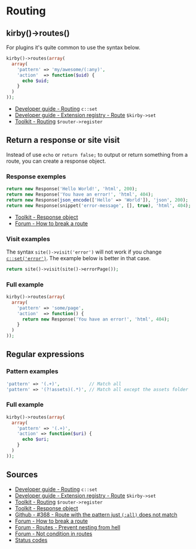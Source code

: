 # Routing

## kirby()->routes()

For plugins it's quite common to use the syntax below.

```php
kirby()->routes(array(
  array(
    'pattern' => 'my/awesome/(:any)',
    'action'  => function($uid) {
      echo $uid;
    }
  )
));
```

- [Developer guide - Routing](https://getkirby.com/docs/developer-guide/advanced/routing) `c::set`
- [Developer guide - Extension registry - Route](https://getkirby.com/docs/developer-guide/plugins/registry) `$kirby->set`
- [Toolkit - Routing](https://getkirby.com/docs/developer-guide/toolkit/routing) `$router->register`

## Return a response or site visit

Instead of use `echo` or `return false;` to output or return something from a route, you can create a response object.

### Response exemples

```php
return new Response('Hello World!', 'html', 200);
return new Response('You have an error!', 'html', 404);
return new Response(json_encode(['Hello' => 'World']), 'json', 200);
return new Response(snippet('error-message', [], true), 'html', 404);
```

- [Toolkit - Response object](https://getkirby.com/docs/toolkit/api#response)
- [Forum - How to break a route](https://forum.getkirby.com/t/how-do-you-prefer-to-break-a-route/6518/1)

### Visit examples

The syntax `site()->visit('error')` will not work if you change [`c::set('error')`](https://getkirby.com/docs/cheatsheet/options/error). The example below is better in that case.

```php
return site()->visit(site()->errorPage());
```

### Full example

```php
kirby()->routes(array(
  array(
    'pattern' => 'some/page',
    'action'  => function() {
      return new Response('You have an error!', 'html', 404);
    }
  )
));
```

## Regular expressions

### Pattern examples

```php
'pattern' => '(.+)',           // Match all
'pattern' => '(?!assets)(.*)', // Match all except the assets folder
```

### Full example

```php
kirby()->routes(array(
  array(
    'pattern' => '(.+)',
    'action' => function($uri) {
      echo $uri;
    }
  )
));
```

## Sources

- [Developer guide - Routing](https://getkirby.com/docs/developer-guide/advanced/routing) `c::set`
- [Developer guide - Extension registry - Route](https://getkirby.com/docs/developer-guide/plugins/registry) `$kirby->set`
- [Toolkit - Routing](https://getkirby.com/docs/developer-guide/toolkit/routing) `$router->register`
- [Toolkit - Response object](https://getkirby.com/docs/toolkit/api#response)
- [Github - #368 - Route with the pattern just `(:all)` does not match](https://github.com/getkirby/kirby/issues/368)
- [Forum - How to break a route](https://forum.getkirby.com/t/how-do-you-prefer-to-break-a-route/6518/1)
- [Forum - Routes - Prevent nesting from hell](https://forum.getkirby.com/t/routes-prevent-nesting-from-hell/3304)
- [Forum - Not condition in routes](https://forum.getkirby.com/t/not-condition-in-regex-in-routes/6335)
- [Status codes](https://httpstatuses.com/)